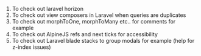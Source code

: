 1. To check out laravel horizon
2. To check out view composers in Laravel when queries are duplicates
3. To check out morphToOne, morphToMany etc.. for comments for example
4. To check out AlpineJS refs and next ticks for accessibility
5. To check out Laravel blade stacks to group modals for example (help for z-index issues)
